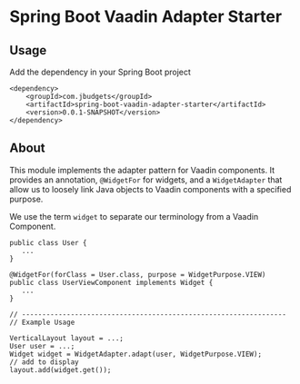 # Spring Boot Vaadin Adapter Starter

## Usage
Add the dependency in your Spring Boot project
```
<dependency>
    <groupId>com.jbudgets</groupId>
    <artifactId>spring-boot-vaadin-adapter-starter</artifactId>
    <version>0.0.1-SNAPSHOT</version>
</dependency>
```

## About
This module implements the adapter pattern for Vaadin components. It provides an annotation, `@WidgetFor` for widgets, and a `WidgetAdapter` that allow us to loosely link Java objects to Vaadin components with a specified purpose.

We use the term `widget` to separate our terminology from a Vaadin Component.

```
public class User {
   ...
}

@WidgetFor(forClass = User.class, purpose = WidgetPurpose.VIEW)
public class UserViewComponent implements Widget {
   ...
}

// -----------------------------------------------------------------
// Example Usage

VerticalLayout layout = ...;
User user = ...;
Widget widget = WidgetAdapter.adapt(user, WidgetPurpose.VIEW);
// add to display
layout.add(widget.get());
```
